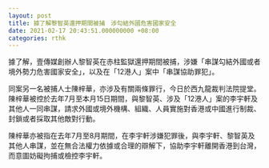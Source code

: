 ```yaml
---
layout: post
title: 據了解黎智英還押期間被捕　涉勾結外國危害國家安全
date: 2021-02-17 20:43:51.000000000 +08:00
categories: rthk
---
```


據了解，壹傳媒創辦人黎智英在赤柱監獄還押期間被捕，涉嫌「串謀勾結外國或者境外勢力危害國家安全」，以及在「12港人」案中「串謀協助罪犯」。

同案另一名被捕人士陳梓華，亦涉及有關兩條罪行，今日於西九龍裁判法院提堂。陳梓華被控於去年7月至本月15日期間，與黎智英、涉及「12港人」案的李宇軒及其他人一同串謀，請求外國或境外機構、組織、人員實施對香港或中國進行制裁、封鎖或者採取其他敵對行動。

陳梓華亦被指在去年7月至8月期間，在李宇軒涉嫌犯罪後，與李宇軒、黎智英及其他人串謀，並在無合法權力依據或合理的辯解下，協助李宇軒離開香港到台灣，而意圖妨礙拘捕或檢控李宇軒。
